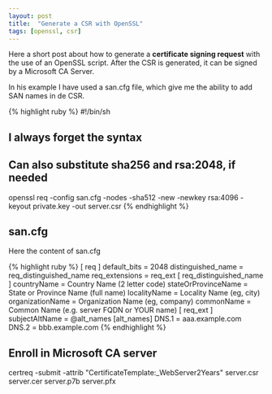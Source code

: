 ```yaml
---
layout: post
title:  "Generate a CSR with OpenSSL"
tags: [openssl, csr]
---
```

Here a short post about how to generate a **certificate signing request** with the use of an OpenSSL script. After the CSR is generated, it can be signed by a Microsoft CA Server.

In his example I have used a san.cfg file, which give me the ability to add SAN names in de CSR.

{% highlight ruby %}
#!/bin/sh
## I always forget the syntax
## Can also substitute sha256 and rsa:2048, if needed

openssl req -config san.cfg -nodes -sha512 -new -newkey rsa:4096 -keyout private.key -out server.csr
{% endhighlight %}

## san.cfg

Here the content of san.cfg

{% highlight ruby %}
[ req ]
default_bits       = 2048
distinguished_name = req_distinguished_name
req_extensions     = req_ext
[ req_distinguished_name ]
countryName                = Country Name (2 letter code)
stateOrProvinceName        = State or Province Name (full name)
localityName               = Locality Name (eg, city)
organizationName           = Organization Name (eg, company)
commonName                 = Common Name (e.g. server FQDN or YOUR name)
[ req_ext ]
subjectAltName = @alt_names
[alt_names]
DNS.1   = aaa.example.com
DNS.2   = bbb.example.com
{% endhighlight %}

## Enroll in Microsoft CA server
certreq -submit -attrib "CertificateTemplate:_WebServer2Years" server.csr server.cer server.p7b server.pfx